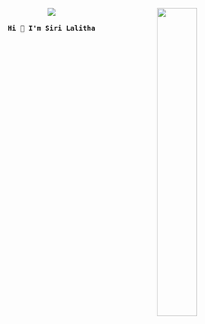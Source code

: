<p align="center">
  <img align="center" src="https://komarev.com/ghpvc/?username=siriLalithaadapa&color=green"/>
  <img align="right" src="https://github.com/siriLalithaadapa/siriLalithaadapa/blob/master/assets/octocat.gif?raw=true" width="40%"/>
  <br><br>
  <samp>
    <strong>Hi 👋 I'm Siri Lalitha</strong>
    <br>

